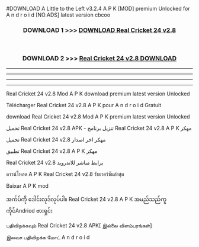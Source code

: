 #DOWNLOAD A Little to the Left v3.2.4 A P K [MOD] premium Unlocked for A n d r o i d [NO.ADS] latest version cbcoo 



<div align="center">

<h3>DOWNLOAD 1 >>> <a href="https://downloadmod1.web.app/?judul=Real Cricket 24 v2.8 ">DOWNLOAD Real Cricket 24 v2.8 </a></h3><br>

<h3>DOWNLOAD 2 >>> <a href="https://downloadmod1.web.app/?judul=Real Cricket 24 v2.8 ">Real Cricket 24 v2.8  DOWNLOAD </a></h3>

</div>


----------------------------------------------------------

----------------------------------------------------------

----------------------------------------------------------

----------------------------------------------------------


Real Cricket 24 v2.8  Mod A P K download premium latest version Unlocked

Télécharger Real Cricket 24 v2.8  A P K pour A n d r o i d Gratuit

download Real Cricket 24 v2.8  Mod A P K premium latest version Unlocked

تحميل Real Cricket 24 v2.8  APK - تنزيل برنامج Real Cricket 24 v2.8  A P K مهكر

تحميل Real Cricket 24 v2.8  مهكر اخر اصدار

تطبيق Real Cricket 24 v2.8  A P K مهكر

Real Cricket 24 v2.8  برابط مباشر للاندرويد

ดาวน์โหลด A P K Real Cricket 24 v2.8  รับเวอร์ชันล่าสุด

Baixar A P K mod

အက်ပ်ကို ဒေါင်းလုဒ်လုပ်ပါ။ Real Cricket 24 v2.8  A P K အမည်သည်ကူကိုင်Andriod ဗားရှင်း

பதிவிறக்கவும் Real Cricket 24 v2.8  APK[ இல்லை விளம்பரங்கள்] 
 
இலவச பதிவிறக்க மோட் A n d r o i d



